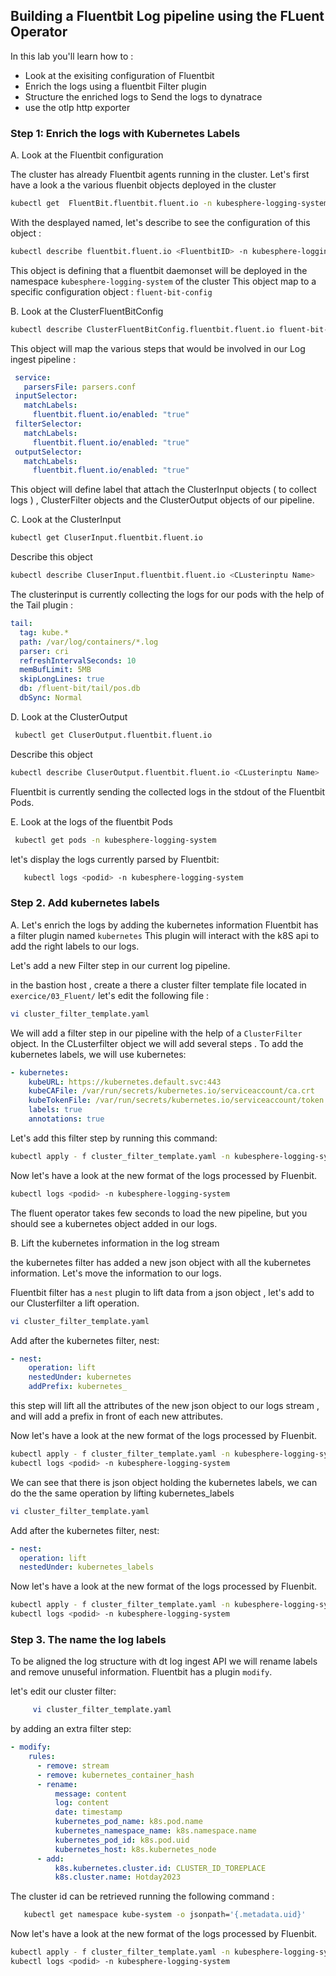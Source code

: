 ## Building a Fluentbit Log pipeline using the FLuent Operator
In this lab you'll learn how to :
* Look at the exisiting configuration of Fluentbit
* Enrich the logs using a fluentbit Filter plugin
* Structure the enriched logs to Send the logs to dynatrace
* use the otlp http exporter

### Step 1: Enrich the logs with Kubernetes Labels

A. Look at  the Fluentbit configuration

The cluster has already Fluentbit agents running in the cluster.
Let's first have a look a the various fluenbit objects deployed in the cluster
   ```bash
   kubectl get  FluentBit.fluentbit.fluent.io -n kubesphere-logging-system
   ```
With the desplayed named, let's describe to see the configuration of this object :
   ```bash
   kubectl describe fluentbit.fluent.io <FluentbitID> -n kubesphere-logging-system
   ```
This object is defining that a fluentbit daemonset will be deployed in the namespace `kubesphere-logging-system` of the cluster
This object map to a specific configuration object : `fluent-bit-config`

B. Look at the ClusterFluentBitConfig
   ```bash
   kubectl describe ClusterFluentBitConfig.fluentbit.fluent.io fluent-bit-config
   ```
   This object will map the various steps that would be involved in our Log ingest pipeline :
  ```yaml
   service:
     parsersFile: parsers.conf
   inputSelector:
     matchLabels:
       fluentbit.fluent.io/enabled: "true"
   filterSelector:
     matchLabels:
       fluentbit.fluent.io/enabled: "true"
   outputSelector:
     matchLabels:
       fluentbit.fluent.io/enabled: "true"
  ```
This object will define label that attach the ClusterInput objects ( to collect logs ) , ClusterFilter objects and the ClusterOutput objects of our pipeline.

C. Look at the ClusterInput
   
   ```bash
   kubectl get CluserInput.fluentbit.fluent.io
   ```
   Describe this object

  
   ```bash
   kubectl describe CluserInput.fluentbit.fluent.io <CLusterinptu Name>
   ```
   The clusterinput is currently collecting the logs for our pods with the help of the Tail plugin :
   ```yaml
   tail:
     tag: kube.*
     path: /var/log/containers/*.log
     parser: cri
     refreshIntervalSeconds: 10
     memBufLimit: 5MB
     skipLongLines: true
     db: /fluent-bit/tail/pos.db
     dbSync: Normal
   ```
D. Look at the ClusterOutput

  ```bash
   kubectl get CluserOutput.fluentbit.fluent.io
   ```
   Describe this object


   ```bash
   kubectl describe CluserOutput.fluentbit.fluent.io <CLusterinptu Name>
   ```
   Fluentbit is currently sending the collected logs in the stdout of the Fluentbit Pods.

E. Look at the logs of the fluentbit Pods
  ```bash
   kubectl get pods -n kubesphere-logging-system
   ```

   let's display the logs currently parsed by Fluentbit:
   ```bash
      kubectl logs <podid> -n kubesphere-logging-system
   ```


### Step 2. Add kubernetes labels

A. Let's enrich the logs by adding the kubernetes information
   Fluentbit has a filter plugin named `kubernetes`
   This plugin will interact with the k8S api to add the right labels to our logs.
   
   Let's add a new Filter step in our current log pipeline.

   in the bastion host , create a there a cluster filter template file located in `exercice/03_Fluent/` let's edit the following file :
   ```bash
   vi cluster_filter_template.yaml
   ```
   
   We will add a filter step in our pipeline with the help of a `ClusterFilter` object.
   In the CLusterfilter object we will add several steps .
   To add the kubernetes labels, we will use kubernetes:
   ```yaml
   - kubernetes:
       kubeURL: https://kubernetes.default.svc:443
       kubeCAFile: /var/run/secrets/kubernetes.io/serviceaccount/ca.crt
       kubeTokenFile: /var/run/secrets/kubernetes.io/serviceaccount/token
       labels: true
       annotations: true
   ```

   Let's add this filter step by running this command: 
   ```bash
   kubectl apply - f cluster_filter_template.yaml -n kubesphere-logging-system
   ```

   Now let's have a look at the new format of the logs processed by Fluenbit.
   ```bash
   kubectl logs <podid> -n kubesphere-logging-system
   ```
   The fluent operator takes few seconds to load the new pipeline, but you should see a kubernetes object added in our logs.

   
   
B. Lift the kubernetes information in the log stream 
 
   the kubernetes filter has added a new json object with all the kubernetes information.
   Let's move the information to our logs.

   Fluentbit filter has a `nest` plugin to lift data from a json object , let's add to our  Clusterfilter a lift operation.
   ```bash
   vi cluster_filter_template.yaml
   ```

   Add after the kubernetes filter, nest: 
   ```yaml
  - nest:
       operation: lift
       nestedUnder: kubernetes
       addPrefix: kubernetes_
   ```
   this step will lift all the attributes of the new json object to our logs stream , and will add a prefix in front of each new attributes.

   Now let's have a look at the new format of the logs processed by Fluenbit.
   ```bash
   kubectl apply - f cluster_filter_template.yaml -n kubesphere-logging-system
   kubectl logs <podid> -n kubesphere-logging-system
   ```
   We can see that there is json object holding the kubernetes labels, we can do the the same operation by lifting kubernetes_labels
   ```bash
   vi cluster_filter_template.yaml
   ```

   Add after the kubernetes filter, nest: 
   ```yaml
   - nest:
     operation: lift
     nestedUnder: kubernetes_labels
   ```
     
   Now let's have a look at the new format of the logs processed by Fluenbit.
   ```bash
   kubectl apply - f cluster_filter_template.yaml -n kubesphere-logging-system
   kubectl logs <podid> -n kubesphere-logging-system
   ```

### Step 3. The name the log labels
   
   To be aligned the log structure with dt log ingest API we will rename labels and remove unuseful information.
   Fluentbit has a plugin `modify`.

   let's edit our cluster filter: 
 ```bash
      vi cluster_filter_template.yaml
   ```
   by adding an extra filter step:
   ```yaml
   - modify:
       rules:
         - remove: stream
         - remove: kubernetes_container_hash
         - rename:
             message: content
             log: content
             date: timestamp
             kubernetes_pod_name: k8s.pod.name
             kubernetes_namespace_name: k8s.namespace.name
             kubernetes_pod_id: k8s.pod.uid
             kubernetes_host: k8s.kubernetes_node
         - add:
             k8s.kubernetes.cluster.id: CLUSTER_ID_TOREPLACE
             k8s.cluster.name: Hotday2023
   ```

   The cluster id can be retrieved running the following command :
```bash
   kubectl get namespace kube-system -o jsonpath='{.metadata.uid}'
   ```
  Now let's have a look at the new format of the logs processed by Fluenbit.
   ```bash
   kubectl apply - f cluster_filter_template.yaml -n kubesphere-logging-system
   kubectl logs <podid> -n kubesphere-logging-system
   ```
   
   

